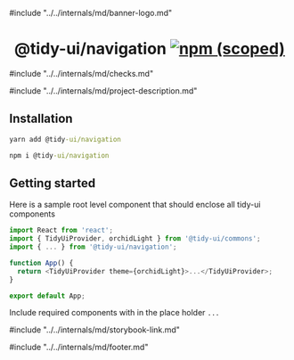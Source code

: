 #include "../../internals/md/banner-logo.md"

<h1 align="center">
  @tidy-ui/navigation
  <a href="https://www.npmjs.com/package/@tidy-ui/navigation">
    <img alt="npm (scoped)" src="https://img.shields.io/npm/v/@tidy-ui/navigation" />
  </a>
</h1>
#include "../../internals/md/checks.md"

#include "../../internals/md/project-description.md"

## Installation

```cmd
yarn add @tidy-ui/navigation
```

```cmd
npm i @tidy-ui/navigation
```

## Getting started

Here is a sample root level component that should enclose all tidy-ui components

```typescript
import React from 'react';
import { TidyUiProvider, orchidLight } from '@tidy-ui/commons';
import { ... } from '@tidy-ui/navigation';

function App() {
  return <TidyUiProvider theme={orchidLight}>...</TidyUiProvider>;
}

export default App;
```

Include required components with in the place holder `...`

#include "../../internals/md/storybook-link.md"

#include "../../internals/md/footer.md"
